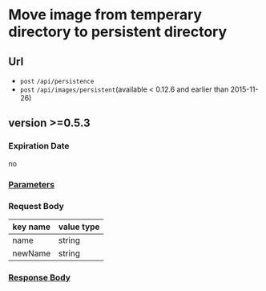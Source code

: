 # Move image from temperary directory to persistent directory

## Url

+ `post` `/api/persistence`
+ `post` `/api/images/persistent`(available < 0.12.6 and earlier than 2015-11-26)

## version >=0.5.3

### Expiration Date

no

### [Parameters](./Parameters.html)

### Request Body

key name | value type
--- | ---
name | string
newName | string

### [Response Body](./Response.html)
